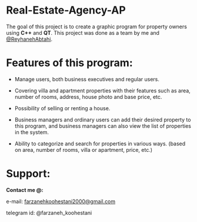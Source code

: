 # Real-Estate-Agency-AP
The goal of this project is to create a graphic program for property owners using **C++** and **QT**.
This project was done as a team by me and [@ReyhanehAbtahi](https://github.com/ReyhaneAbtahi).


# Features of this program:

* Manage users, both business executives and regular users.

* Covering villa and apartment properties with their features such as area, number of rooms, address, house photo and base price, etc.

* Possibility of selling or renting a house.

* Business managers and ordinary users can add their desired property to this program, and business managers can also view the list of properties in the system.

* Ability to categorize and search for properties in various ways. (based on area, number of rooms, villa or apartment, price, etc.)

# Support:

**Contact me @:**

e-mail: farzanehkoohestani2000@gmail.com

telegram id: @farzaneh_koohestani
